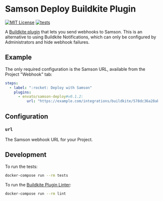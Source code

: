 # Samson Deploy Buildkite Plugin

[![MIT License](https://img.shields.io/badge/License-MIT-brightgreen.svg)](LICENSE)
[![tests](https://github.com/envato/samson-deploy-buildkite-plugin/actions/workflows/tests.yml/badge.svg?branch=main)](https://github.com/envato/samson-deploy-buildkite-plugin/actions/workflows/tests.yml)

A [Buildkite plugin](https://buildkite.com/docs/agent/v3/plugins) that lets you send webhooks to Samson.
This is an alternative to using Buildkite Notifications,
which can only be configured by Administrators and hide webhook failures.

## Example

The only required configuration is the Samson URL, available from the Project "Webhook" tab:

```yml
steps:
  - label: ":rocket: Deploy with Samson"
    plugins:
      - envato/samson-deploy#v0.1.2:
          url: "https://example.com/integrations/buildkite/578dc36a28ab49b2998603f0475211c3"
```

## Configuration

### `url`

The Samson webhook URL for your Project.

## Development

To run the tests:

```sh
docker-compose run --rm tests
```

To run the [Buildkite Plugin
Linter](https://github.com/buildkite-plugins/buildkite-plugin-linter):

```sh
docker-compose run --rm lint
```
